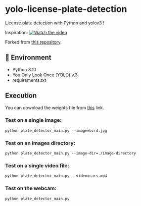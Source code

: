 # yolo-license-plate-detection

License plate detection with Python and yolov3 !

Inspiration:  [![Watch the video](https://img.youtube.com/vi/NXjCJZxeaQA/0.jpg)](https://www.youtube.com/watch?v=NXjCJZxeaQA)

Forked from [this repository](https://github.com/alitourani/yolo-license-plate-detection).

## 🔨 Environment

- Python 3.10
- You Only Look Once (YOLO) v.3
- requirements.txt

## Execution

You can download the weights file from [this](https://drive.google.com/file/d/1vXjIoRWY0aIpYfhj3TnPUGdmJoHnWaOc/ "this") link.

### Test on a single image:

```
python plate_detector_main.py --image=bird.jpg
```

### Test on an images directory:

```
python plate_detector_main.py --image-dir=./image-directory
```

### Test on a single video file:

```
python plate_detector_main.py --video=cars.mp4
```

### Test on the webcam:

```
python plate_detector_main.py
```

